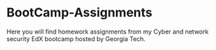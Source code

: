 # BootCamp-Assignments
Here you will find homework assignments from my Cyber and network security EdX bootcamp hosted by Georgia Tech.
